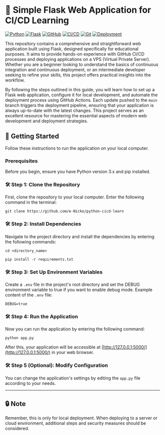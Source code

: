 # 🌟 Simple Flask Web Application for CI/CD Learning


[![Python](https://img.shields.io/badge/Python-3.x-blue)](https://www.python.org/downloads/)
[![Flask](https://img.shields.io/badge/Flask-Web%20Framework-green)](https://flask.palletsprojects.com/en/2.0.x/)
[![GitHub](https://img.shields.io/badge/GitHub-Repository-blue)](https://github.com/e-Nicko/python-cicd-learn)
[![CI/CD](https://img.shields.io/badge/CI%2FCD-GitHub%20Actions-yellowgreen)](https://github.com/features/actions)
[![Git](https://img.shields.io/badge/Git-Version%20Control-lightgrey)](https://git-scm.com/)
[![Deployment](https://img.shields.io/badge/Deployment-VPS-orange)](https://en.wikipedia.org/wiki/Virtual_private_server)



This repository contains a comprehensive and straightforward web application built using Flask, designed specifically for educational purposes. It aims to provide hands-on experience with GitHub CI/CD processes and deploying applications on a VPS (Virtual Private Server). Whether you are a beginner looking to understand the basics of continuous integration and continuous deployment, or an intermediate developer seeking to refine your skills, this project offers practical insights into the workflow.

By following the steps outlined in this guide, you will learn how to set up a Flask web application, configure it for local development, and automate the deployment process using GitHub Actions. Each update pushed to the `main` branch triggers the deployment pipeline, ensuring that your application is always up-to-date with the latest changes. This project serves as an excellent resource for mastering the essential aspects of modern web development and deployment strategies.

## 🚀 Getting Started

Follow these instructions to run the application on your local computer.

### Prerequisites
Before you begin, ensure you have Python version 3.x and pip installed.

### 🛠️ Step 1: Clone the Repository

First, clone the repository to your local computer. Enter the following command in the terminal:

```
git clone https://github.com/e-Nicko/python-cicd-learn
```

### 🛠️ Step 2: Install Dependencies

Navigate to the project directory and install the dependencies by entering the following commands:

```
cd <directory_name>
```

```
pip install -r requirements.txt
```

### 🛠️ Step 3: Set Up Environment Variables

Create a `.env` file in the project's root directory and set the DEBUG environment variable to true if you want to enable debug mode. Example content of the `.env` file:

```
DEBUG=true
```

### 🛠️ Step 4: Run the Application

Now you can run the application by entering the following command:

```
python app.py
```

After this, your application will be accessible at [http://127.0.0.1:5000/](http://127.0.0.1:5000/) in your web browser.

### 🛠️ Step 5 (Optional): Modify Configuration

You can change the application's settings by editing the `app.py` file according to your needs.

---

## 🔒 Note

Remember, this is only for local deployment. When deploying to a server or cloud environment, additional steps and security measures should be considered.


